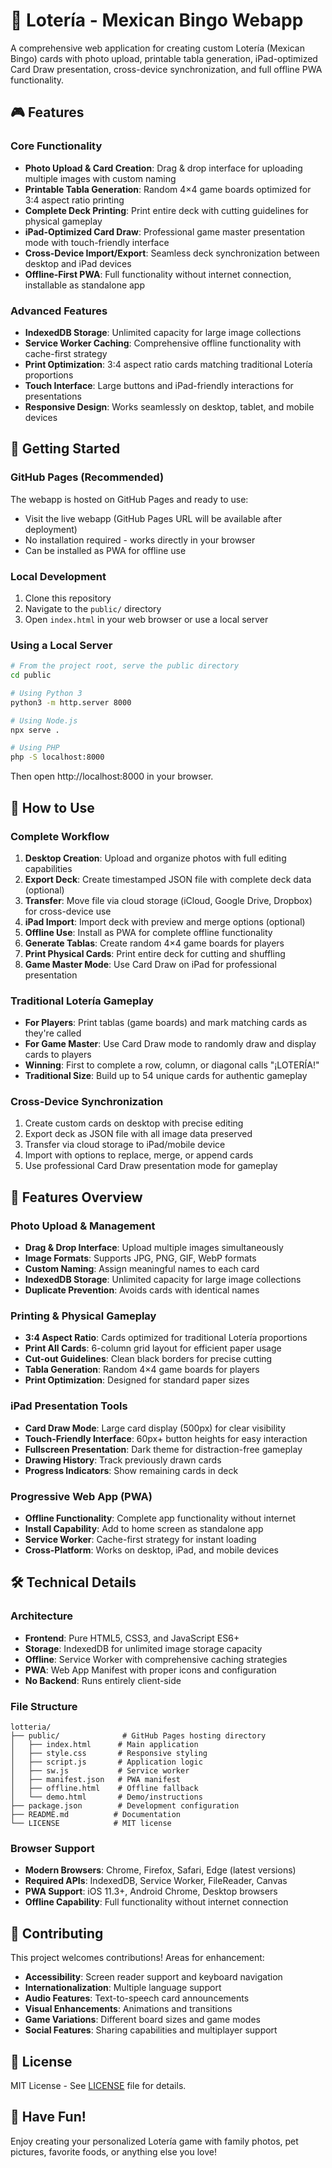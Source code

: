 # 🎯 Lotería - Mexican Bingo Webapp

A comprehensive web application for creating custom Lotería (Mexican Bingo) cards with photo upload, printable tabla generation, iPad-optimized Card Draw presentation, cross-device synchronization, and full offline PWA functionality.

## 🎮 Features

### Core Functionality
- **Photo Upload & Card Creation**: Drag & drop interface for uploading multiple images with custom naming
- **Printable Tabla Generation**: Random 4×4 game boards optimized for 3:4 aspect ratio printing
- **Complete Deck Printing**: Print entire deck with cutting guidelines for physical gameplay
- **iPad-Optimized Card Draw**: Professional game master presentation mode with touch-friendly interface
- **Cross-Device Import/Export**: Seamless deck synchronization between desktop and iPad devices
- **Offline-First PWA**: Full functionality without internet connection, installable as standalone app

### Advanced Features
- **IndexedDB Storage**: Unlimited capacity for large image collections
- **Service Worker Caching**: Comprehensive offline functionality with cache-first strategy
- **Print Optimization**: 3:4 aspect ratio cards matching traditional Lotería proportions
- **Touch Interface**: Large buttons and iPad-friendly interactions for presentations
- **Responsive Design**: Works seamlessly on desktop, tablet, and mobile devices

## 🚀 Getting Started

### GitHub Pages (Recommended)
The webapp is hosted on GitHub Pages and ready to use:
- Visit the live webapp (GitHub Pages URL will be available after deployment)
- No installation required - works directly in your browser
- Can be installed as PWA for offline use

### Local Development
1. Clone this repository
2. Navigate to the `public/` directory
3. Open `index.html` in your web browser or use a local server

### Using a Local Server
```bash
# From the project root, serve the public directory
cd public

# Using Python 3
python3 -m http.server 8000

# Using Node.js
npx serve .

# Using PHP
php -S localhost:8000
```

Then open http://localhost:8000 in your browser.

## 📖 How to Use

### Complete Workflow
1. **Desktop Creation**: Upload and organize photos with full editing capabilities
2. **Export Deck**: Create timestamped JSON file with complete deck data (optional)
3. **Transfer**: Move file via cloud storage (iCloud, Google Drive, Dropbox) for cross-device use
4. **iPad Import**: Import deck with preview and merge options (optional)
5. **Offline Use**: Install as PWA for complete offline functionality
6. **Generate Tablas**: Create random 4×4 game boards for players
7. **Print Physical Cards**: Print entire deck for cutting and shuffling
8. **Game Master Mode**: Use Card Draw on iPad for professional presentation

### Traditional Lotería Gameplay
- **For Players**: Print tablas (game boards) and mark matching cards as they're called
- **For Game Master**: Use Card Draw mode to randomly draw and display cards to players
- **Winning**: First to complete a row, column, or diagonal calls "¡LOTERÍA!"
- **Traditional Size**: Build up to 54 unique cards for authentic gameplay

### Cross-Device Synchronization
1. Create custom cards on desktop with precise editing
2. Export deck as JSON file with all image data preserved
3. Transfer via cloud storage to iPad/mobile device
4. Import with options to replace, merge, or append cards
5. Use professional Card Draw presentation mode for gameplay

## 🎨 Features Overview

### Photo Upload & Management
- **Drag & Drop Interface**: Upload multiple images simultaneously
- **Image Formats**: Supports JPG, PNG, GIF, WebP formats
- **Custom Naming**: Assign meaningful names to each card
- **IndexedDB Storage**: Unlimited capacity for large image collections
- **Duplicate Prevention**: Avoids cards with identical names

### Printing & Physical Gameplay
- **3:4 Aspect Ratio**: Cards optimized for traditional Lotería proportions
- **Print All Cards**: 6-column grid layout for efficient paper usage
- **Cut-out Guidelines**: Clean black borders for precise cutting
- **Tabla Generation**: Random 4×4 game boards for players
- **Print Optimization**: Designed for standard paper sizes

### iPad Presentation Tools
- **Card Draw Mode**: Large card display (500px) for clear visibility
- **Touch-Friendly Interface**: 60px+ button heights for easy interaction
- **Fullscreen Presentation**: Dark theme for distraction-free gameplay
- **Drawing History**: Track previously drawn cards
- **Progress Indicators**: Show remaining cards in deck

### Progressive Web App (PWA)
- **Offline Functionality**: Complete app functionality without internet
- **Install Capability**: Add to home screen as standalone app
- **Service Worker**: Cache-first strategy for instant loading
- **Cross-Platform**: Works on desktop, iPad, and mobile devices

## 🛠️ Technical Details

### Architecture
- **Frontend**: Pure HTML5, CSS3, and JavaScript ES6+
- **Storage**: IndexedDB for unlimited image storage capacity
- **Offline**: Service Worker with comprehensive caching strategies
- **PWA**: Web App Manifest with proper icons and configuration
- **No Backend**: Runs entirely client-side

### File Structure
```
lotteria/
├── public/              # GitHub Pages hosting directory
│   ├── index.html      # Main application
│   ├── style.css       # Responsive styling
│   ├── script.js       # Application logic
│   ├── sw.js           # Service worker
│   ├── manifest.json   # PWA manifest
│   ├── offline.html    # Offline fallback
│   └── demo.html       # Demo/instructions
├── package.json        # Development configuration
├── README.md          # Documentation
└── LICENSE            # MIT license
```

### Browser Support
- **Modern Browsers**: Chrome, Firefox, Safari, Edge (latest versions)
- **Required APIs**: IndexedDB, Service Worker, FileReader, Canvas
- **PWA Support**: iOS 11.3+, Android Chrome, Desktop browsers
- **Offline Capability**: Full functionality without internet connection

## 🤝 Contributing

This project welcomes contributions! Areas for enhancement:
- **Accessibility**: Screen reader support and keyboard navigation
- **Internationalization**: Multiple language support
- **Audio Features**: Text-to-speech card announcements
- **Visual Enhancements**: Animations and transitions
- **Game Variations**: Different board sizes and game modes
- **Social Features**: Sharing capabilities and multiplayer support

## 📄 License

MIT License - See [LICENSE](LICENSE) file for details.

## 🎊 Have Fun!

Enjoy creating your personalized Lotería game with family photos, pet pictures, favorite foods, or anything else you love!